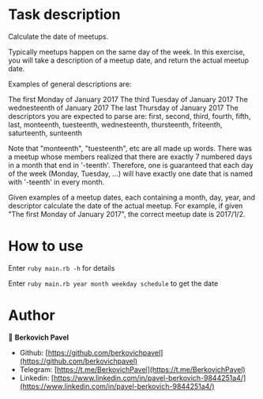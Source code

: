 # Task description 

Calculate the date of meetups.

Typically meetups happen on the same day of the week. In this exercise, you will take a description of a meetup date, and return the actual meetup date.

Examples of general descriptions are:

The first Monday of January 2017
The third Tuesday of January 2017
The wednesteenth of January 2017
The last Thursday of January 2017
The descriptors you are expected to parse are: first, second, third, fourth, fifth, last, monteenth, tuesteenth, wednesteenth, thursteenth, friteenth, saturteenth, sunteenth

Note that "monteenth", "tuesteenth", etc are all made up words. There was a meetup whose members realized that there are exactly 7 numbered days in a month that end in '-teenth'. Therefore, one is guaranteed that each day of the week (Monday, Tuesday, ...) will have exactly one date that is named with '-teenth' in every month.

Given examples of a meetup dates, each containing a month, day, year, and descriptor calculate the date of the actual meetup. For example, if given "The first Monday of January 2017", the correct meetup date is 2017/1/2.


# How to use

Enter `ruby main.rb -h` for details

Enter `ruby main.rb year month weekday schedule` to get the date

# Author 

👤 **Berkovich Pavel**

- Github: [https://github.com/berkovichpavel](https://github.com/berkovichpavel)
- Telegram: [https://t.me/BerkovichPavel](https://t.me/BerkovichPavel)
- Linkedin: [https://www.linkedin.com/in/pavel-berkovich-9844251a4/](https://www.linkedin.com/in/pavel-berkovich-9844251a4/)
